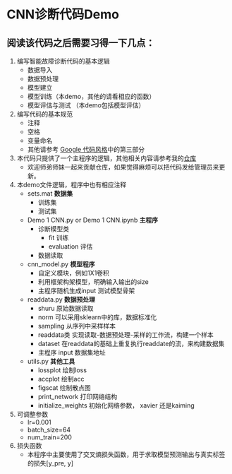 # CNN诊断代码Demo
## 阅读该代码之后需要习得一下几点：
1. 编写智能故障诊断代码的基本逻辑
    * 数据导入
    * 数据预处理
    * 模型建立
    * 模型训练（本demo，其他的请看相应的函数）
    * 模型评估与测试 （本demo包括模型评估）
2. 编写代码的基本规范
    * 注释
    * 空格
    * 变量命名
    * 其他请参考 [Google 代码风格](https://github.com/shendeguize/GooglePythonStyleGuideCN)中的第三部分
3. 本代码只提供了一个主程序的逻辑，其他相关内容请参考我的[仓库](https://gitee.com/Leaky/diagnosis_for_beginners)
    * 欢迎师弟师妹一起来贡献仓库，如果觉得麻烦可以把代码发给管理员来更新。
4. 本demo文件逻辑，程序中也有相应注释
    - sets.mat **数据集**
        - 训练集
        - 测试集
    - Demo 1 CNN.py or Demo 1 CNN.ipynb **主程序**
        - 诊断模型类
            - fit 训练
            - evaluation 评估
        - 数据读取
    - cnn_model.py **模型程序**
        - 自定义模块，例如1X1卷积
        - 利用框架构架模型，明确输入输出的size
        - 主程序随机生成input 测试模型骨架
    - readdata.py **数据预处理**
        - shuru 原始数据读取
        - norm 可以采用sklearn中的库，数据标准化
        - sampling 从序列中采样样本
        - readdata类 实现读取-数据预处理-采样的工作流，构建一个样本
        - dataset 在readdata的基础上重复执行readdate的流，来构建数据集
        - 主程序 input 数据集地址
    - utils.py **其他工具**
        - lossplot 绘制loss
        - accplot 绘制acc
        - figscat 绘制散点图
        - print_network 打印网络结构
        - initialize_weights 初始化网络参数， xavier 还是kaiming
5. 可调整参数
   - lr=0.001
   - batch_size=64
   - num_train=200
6. 损失函数
   - 本程序中主要使用了交叉熵损失函数，用于求取模型预测输出与真实标签的损失[y_pre, y]

        
